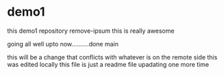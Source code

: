 # demo1

this demo1 repository
remove-ipsum
this is really awesome

going all well upto now..........done
main

this will be a change that conflicts
with whatever is on the remote side
this was edited locally
this file is just a readme file
upadating one more time
